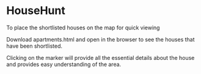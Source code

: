 # HouseHunt
To place the shortlisted houses on the map for quick viewing

Download apartments.html and open in the browser to see the houses that have been shortlisted. 

Clicking on the marker will provide all the essential details about the house and provides easy understanding of the area. 

